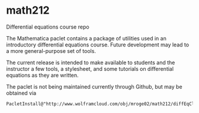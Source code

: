 # math212
Differential equations course repo

The Mathematica paclet contains a package of utilities used in an introductory differential equations course. Future development may lead to a more general-purpose set of tools.

The current release is intended to make available to students and the instructor a few tools, a stylesheet, and some tutorials on differential equations as they are written.

The paclet is not being maintained currently through Github, but may be obtained via

    PacletInstall@"http://www.wolframcloud.com/obj/mroge02/math212/diffEqClass.paclet"

